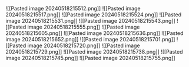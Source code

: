 ![[Pasted image 20240518215512.png]]
![[Pasted image 20240518215517.png]]
![[Pasted image 20240518215524.png]]
![[Pasted image 20240518215531.png]]
![[Pasted image 20240518215543.png]]
![[Pasted image 20240518215555.png]]
![[Pasted image 20240518215605.png]]
![[Pasted image 20240518215636.png]]
![[Pasted image 20240518215652.png]]
![[Pasted image 20240518215701.png]]
![[Pasted image 20240518215720.png]]
![[Pasted image 20240518215729.png]]
![[Pasted image 20240518215738.png]]
![[Pasted image 20240518215745.png]]
![[Pasted image 20240518215755.png]]
